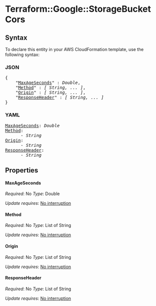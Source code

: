 # Terraform::Google::StorageBucket Cors

## Syntax

To declare this entity in your AWS CloudFormation template, use the following syntax:

### JSON

<pre>
{
    "<a href="#maxageseconds" title="MaxAgeSeconds">MaxAgeSeconds</a>" : <i>Double</i>,
    "<a href="#method" title="Method">Method</a>" : <i>[ String, ... ]</i>,
    "<a href="#origin" title="Origin">Origin</a>" : <i>[ String, ... ]</i>,
    "<a href="#responseheader" title="ResponseHeader">ResponseHeader</a>" : <i>[ String, ... ]</i>
}
</pre>

### YAML

<pre>
<a href="#maxageseconds" title="MaxAgeSeconds">MaxAgeSeconds</a>: <i>Double</i>
<a href="#method" title="Method">Method</a>: <i>
      - String</i>
<a href="#origin" title="Origin">Origin</a>: <i>
      - String</i>
<a href="#responseheader" title="ResponseHeader">ResponseHeader</a>: <i>
      - String</i>
</pre>

## Properties

#### MaxAgeSeconds

_Required_: No
_Type_: Double

_Update requires_: [No interruption](https://docs.aws.amazon.com/AWSCloudFormation/latest/UserGuide/using-cfn-updating-stacks-update-behaviors.html#update-no-interrupt)

#### Method

_Required_: No
_Type_: List of String

_Update requires_: [No interruption](https://docs.aws.amazon.com/AWSCloudFormation/latest/UserGuide/using-cfn-updating-stacks-update-behaviors.html#update-no-interrupt)

#### Origin

_Required_: No
_Type_: List of String

_Update requires_: [No interruption](https://docs.aws.amazon.com/AWSCloudFormation/latest/UserGuide/using-cfn-updating-stacks-update-behaviors.html#update-no-interrupt)

#### ResponseHeader

_Required_: No
_Type_: List of String

_Update requires_: [No interruption](https://docs.aws.amazon.com/AWSCloudFormation/latest/UserGuide/using-cfn-updating-stacks-update-behaviors.html#update-no-interrupt)

